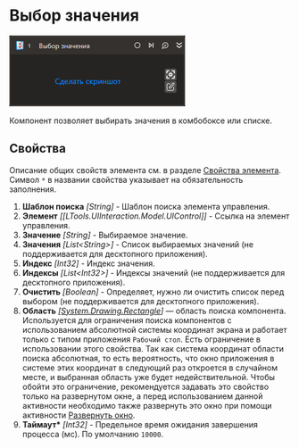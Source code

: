 # Выбор значения

![](../../../resources/activities/basic/uiinteraction/select-item-activity.png)

Компонент позволяет выбирать значения в комбобоксе или списке.

## Свойства
Описание общих свойств элемента см. в разделе [Свойства элемента](https://docs.primo-rpa.ru/primo-rpa/primo-studio/process/elements#svoistva-elementa).\
Символ `*` в названии свойства указывает на обязательность заполнения.

1. **Шаблон поиска** *[String]* - Шаблон поиска элемента управления.
1. **Элемент** *[[LTools.UIInteraction.Model.UIControl]]* - Ссылка на элемент управления.
1. **Значение** *[String]* - Выбираемое значение.
1. **Значения** *[List\<String>]* - Список выбираемых значений  (не поддерживается для десктопного приложения).
1. **Индекс** *[Int32]* - Индекс значения.
1. **Индексы** *[List\<Int32>]* - Индексы значений  (не поддерживается для десктопного приложения).
1. **Очистить** *[Boolean]* - Определяет, нужно ли очистить список перед выбором (не поддерживается для десктопного приложения).
1. **Область** *[[System.Drawing.Rectangle](https://learn.microsoft.com/ru-ru/dotnet/api/system.drawing.rectangle?view=netcore-3.0)]* — область поиска компонента. Используется для ограничения поиска компонентов с использованием абсолютной системы координат экрана и работает только с типом приложения `Рабочий стол`. Есть ограничение в использовании этого свойства. Так как система координат области поиска абсолютная, то есть вероятность, что окно приложения в системе этих координат в следующий раз откроется в случайном месте, и выбранная область уже будет недействительной. Чтобы обойти это ограничение, рекомендуется задавать это свойство только на развернутом окне, а перед использованием данной активности необходимо также развернуть это окно при помощи активности [Развернуть окно](https://docs.primo-rpa.ru/primo-rpa/g_elements/vstroennye-dlya-linux/els-desktop/el-desktop-maximize).
1. **Таймаут\*** *[Int32]* - Предельное время ожидания завершения процесса (мс). По умолчанию `10000`.